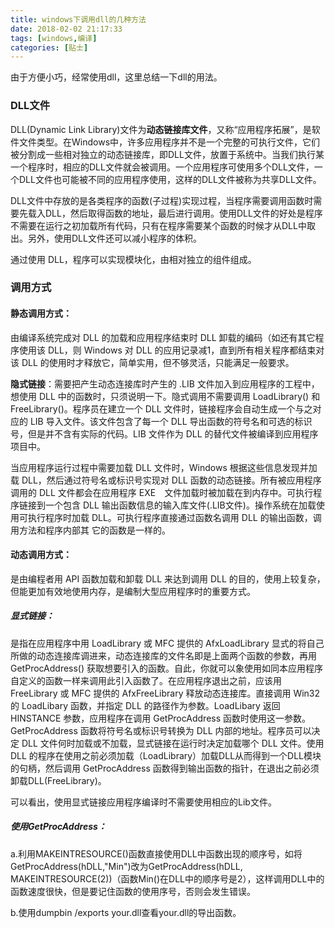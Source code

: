```yaml
---
title: windows下调用dll的几种方法
date: 2018-02-02 21:17:33
tags: [windows,编译]
categories: [贴士]
---
```


由于方便小巧，经常使用dll，这里总结一下dll的用法。<!-- more -->

### **DLL文件**

DLL(Dynamic Link Library)文件为**动态链接库文件**，又称“应用程序拓展”，是软件文件类型。在Windows中，许多应用程序并不是一个完整的可执行文件，它们被分割成一些相对独立的动态链接库，即DLL文件，放置于系统中。当我们执行某一个程序时，相应的DLL文件就会被调用。一个应用程序可使用多个DLL文件，一个DLL文件也可能被不同的应用程序使用，这样的DLL文件被称为共享DLL文件。

DLL文件中存放的是各类程序的函数(子过程)实现过程，当程序需要调用函数时需要先载入DLL，然后取得函数的地址，最后进行调用。使用DLL文件的好处是程序不需要在运行之初加载所有代码，只有在程序需要某个函数的时候才从DLL中取出。另外，使用DLL文件还可以减小程序的体积。

通过使用 DLL，程序可以实现模块化，由相对独立的组件组成。

### **调用方式**

#### 静态调用方式：

由编译系统完成对 DLL 的加载和应用程序结束时 DLL 卸载的编码（如还有其它程序使用该 DLL，则 Windows 对 DLL 的应用记录减1，直到所有相关程序都结束对该 DLL 的使用时才释放它，简单实用，但不够灵活，只能满足一般要求。

**隐式链接**：需要把产生动态连接库时产生的 .LIB 文件加入到应用程序的工程中，想使用 DLL 中的函数时，只须说明一下。隐式调用不需要调用 LoadLibrary() 和 FreeLibrary()。程序员在建立一个 DLL 文件时，链接程序会自动生成一个与之对应的 LIB 导入文件。该文件包含了每一个 DLL 导出函数的符号名和可选的标识号，但是并不含有实际的代码。LIB 文件作为 DLL 的替代文件被编译到应用程序项目中。

当应用程序运行过程中需要加载 DLL 文件时，Windows 根据这些信息发现并加载 DLL，然后通过符号名或标识号实现对 DLL 函数的动态链接。所有被应用程序调用的 DLL 文件都会在应用程序 EXE　文件加载时被加载在到内存中。可执行程序链接到一个包含 DLL 输出函数信息的输入库文件(.LIB文件)。操作系统在加载使用可执行程序时加载 DLL。可执行程序直接通过函数名调用 DLL 的输出函数，调用方法和程序内部其 它的函数是一样的。

#### 动态调用方式：

是由编程者用 API 函数加载和卸载 DLL 来达到调用 DLL 的目的，使用上较复杂，但能更加有效地使用内存，是编制大型应用程序时的重要方式。

##### **显式链接**：

是指在应用程序中用 LoadLibrary 或 MFC 提供的 AfxLoadLibrary 显式的将自己所做的动态连接库调进来，动态连接库的文件名即是上面两个函数的参数，再用 GetProcAddress() 获取想要引入的函数。自此，你就可以象使用如同本应用程序自定义的函数一样来调用此引入函数了。在应用程序退出之前，应该用 FreeLibrary 或 MFC 提供的 AfxFreeLibrary 释放动态连接库。直接调用 Win32 的 LoadLibary 函数，并指定 DLL 的路径作为参数。LoadLibary 返回 HINSTANCE 参数，应用程序在调用 GetProcAddress 函数时使用这一参数。GetProcAddress 函数将符号名或标识号转换为 DLL 内部的地址。程序员可以决定 DLL 文件何时加载或不加载，显式链接在运行时决定加载哪个 DLL 文件。使用 DLL 的程序在使用之前必须加载（LoadLibrary）加载DLL从而得到一个DLL模块的句柄，然后调用 GetProcAddress 函数得到输出函数的指针，在退出之前必须卸载DLL(FreeLibrary)。

可以看出，使用显式链接应用程序编译时不需要使用相应的Lib文件。

##### **使用GetProcAddress**：

a.利用MAKEINTRESOURCE()函数直接使用DLL中函数出现的顺序号，如将GetProcAddress(hDLL,"Min")改为GetProcAddress(hDLL, MAKEINTRESOURCE(2))（函数Min()在DLL中的顺序号是2），这样调用DLL中的函数速度很快，但是要记住函数的使用序号，否则会发生错误。

b.使用dumpbin /exports your.dll查看your.dll的导出函数。